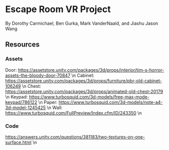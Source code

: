 # Escape Room VR Project
By Dorothy Carmichael, Ben Gurka, Mark VanderNaald, and Jiashu Jason Wang

## Resources
### Assets
Door:     https://assetstore.unity.com/packages/3d/props/interior/tim-s-horror-assets-the-bloody-door-70847 \n
Cabinet:  https://assetstore.unity.com/packages/3d/props/furniture/pbr-old-cabinet-106249 \n
Chest:    https://assetstore.unity.com/packages/3d/props/animated-old-chest-20179 \n
Keypad:   https://www.turbosquid.com/3d-models/free-max-mode-keypad/786122 \n
Paper:    https://www.turbosquid.com/3d-models/note-a4-3d-model-1245425 \n
Wall:     https://www.turbosquid.com/FullPreview/Index.cfm/ID/243350 \n
### Code
https://answers.unity.com/questions/381183/two-textures-on-one-surface.html \n
